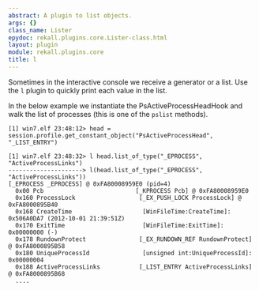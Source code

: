```yaml
---
abstract: A plugin to list objects.
args: {}
class_name: Lister
epydoc: rekall.plugins.core.Lister-class.html
layout: plugin
module: rekall.plugins.core
title: l
---
```


Sometimes in the interactive console we receive a generator or a list. Use the
`l` plugin to quickly print each value in the list.

In the below example we instantiate the PsActiveProcessHeadHook and walk the
list of processes (this is one of the `pslist` methods).

```text
[1] win7.elf 23:48:12> head = session.profile.get_constant_object("PsActiveProcessHead", "_LIST_ENTRY")

[1] win7.elf 23:48:32> l head.list_of_type("_EPROCESS", "ActiveProcessLinks")
---------------------> l(head.list_of_type("_EPROCESS", "ActiveProcessLinks"))
[_EPROCESS _EPROCESS] @ 0xFA80008959E0 (pid=4)
  0x00 Pcb                          [_KPROCESS Pcb] @ 0xFA80008959E0
  0x160 ProcessLock                  [_EX_PUSH_LOCK ProcessLock] @ 0xFA8000895B40
  0x168 CreateTime                    [WinFileTime:CreateTime]: 0x506A0DA7 (2012-10-01 21:39:51Z)
  0x170 ExitTime                      [WinFileTime:ExitTime]: 0x00000000 (-)
  0x178 RundownProtect               [_EX_RUNDOWN_REF RundownProtect] @ 0xFA8000895B58
  0x180 UniqueProcessId               [unsigned int:UniqueProcessId]: 0x00000004
  0x188 ActiveProcessLinks           [_LIST_ENTRY ActiveProcessLinks] @ 0xFA8000895B68
  ....
```
